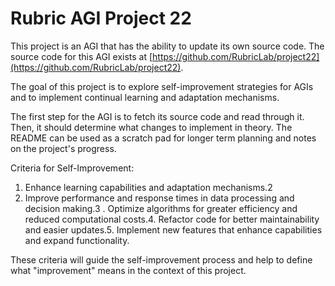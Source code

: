 # Rubric AGI Project 22

This project is an AGI that has the ability to update its own source code. The source code for this AGI exists at [https://github.com/RubricLab/project22](https://github.com/RubricLab/project22).

The goal of this project is to explore self-improvement strategies for AGIs and to implement continual learning and adaptation mechanisms.

The first step for the AGI is to fetch its source code and read through it. Then, it should determine what changes to implement in theory. The README can be used as a scratch pad for longer term planning and notes on the project's progress.

Criteria for Self-Improvement:
1. Enhance learning capabilities and adaptation mechanisms.2
2. Improve performance and response times in data processing and decision making.3
. Optimize algorithms for greater efficiency and reduced computational costs.4. Refactor code for better maintainability and easier updates.5. Implement new features that enhance capabilities and expand functionality.

These criteria will guide the self-improvement process and help to define what \"improvement\" means in the context of this project.